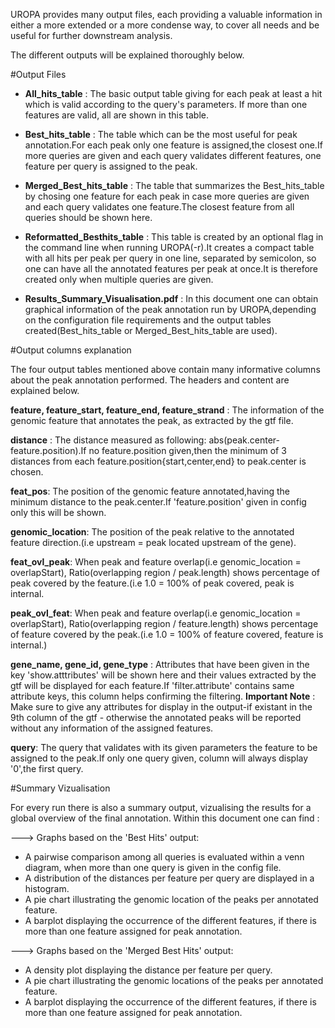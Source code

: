 UROPA provides many output files, each providing a valuable information in either a more extended or a more condense way, to cover all needs and be useful for further downstream analysis.

The different outputs will be explained thoroughly below.

#Output Files
* **All_hits_table**  : The basic output table giving for each peak at least a hit which is valid according to the query's parameters. If more than one features are valid, all are shown in this table.


* **Best_hits_table** : The table which can be the most useful for peak annotation.For each peak only one feature is assigned,the closest one.If more queries are given and each query validates different features, one feature per query is assigned to the peak.


* **Merged_Best_hits_table** : The table that summarizes the Best_hits_table by chosing one feature for each peak in case more queries are given and each query validates one feature.The closest feature from all queries should be shown here.


* **Reformatted_Besthits_table** : This table is created by an optional flag in the command line when running UROPA(-r).It creates a compact table with all hits per peak per query in one line, separated by semicolon, so one can have all the annotated features per peak at once.It is therefore created only when multiple queries are given.


* **Results_Summary_Visualisation.pdf** : In this document one can obtain graphical information of the peak annotation run by UROPA,depending on the configuration file requirements and the output tables created(Best_hits_table or Merged_Best_hits_table are used).



#Output columns explanation

The four output tables mentioned above contain many informative columns about the peak annotation performed. The headers and content are explained below.

**feature, feature_start, feature_end, feature_strand** : The information of the genomic feature that annotates the peak, as extracted by the gtf file.

**distance** : The distance measured as following: abs(peak.center-feature.position).If no feature.position given,then the minimum of 3 distances from each feature.position{start,center,end} to peak.center is chosen.

**feat_pos**: The position of the genomic feature annotated,having the minimum distance to the peak.center.If 'feature.position' given in config only this will be shown.

**genomic_location**: The position of the peak relative to the annotated feature direction.(i.e upstream = peak located upstream of the gene).

**feat_ovl_peak**: When peak and feature overlap(i.e genomic_location = overlapStart), Ratio(overlapping region / peak.length) shows percentage of peak covered by the feature.(i.e 1.0 = 100% of peak covered, peak is internal.

**peak_ovl_feat**: When peak and feature overlap(i.e genomic_location = overlapStart), Ratio(overlapping region / feature.length) shows percentage of feature covered by the peak.(i.e 1.0 = 100% of feature covered, feature is internal.)

**gene_name, gene_id, gene_type** : Attributes that have been given in the key 'show.atttributes' will be shown here and their values extracted by the gtf will be displayed for each feature.If 'filter.attribute' contains same attribute keys, this column helps confirming the filtering.
	**Important Note** : Make sure to give any attributes for display in the output-if existant in the 9th column of the gtf - otherwise the annotated peaks will be reported 
	without any information of the assigned features.

**query**: The query that validates with its given parameters the feature to be assigned to the peak.If only one query given, column will always display '0',the first query.



#Summary Vizualisation

For every run there is also a summary output, vizualising the results for a global overview of the final annotation. Within this document one can find : 

---> Graphs based on the 'Best Hits' output:

* A pairwise comparison among all queries is evaluated within a venn diagram, when more than one query is given in the config file. 
* A distribution of the distances per feature per query are displayed in a histogram.
* A pie chart illustrating the genomic location of the peaks per annotated feature.
* A barplot displaying the occurrence of the different features, if there is more than one feature assigned for peak annotation.

---> Graphs based on the 'Merged Best Hits' output:

* A density plot displaying the distance per feature per query. 
* A pie chart illustrating the genomic locations of the peaks per annotated feature.
* A barplot displaying the occurrence of the different features, if there is more than one feature assigned for peak annotation.

